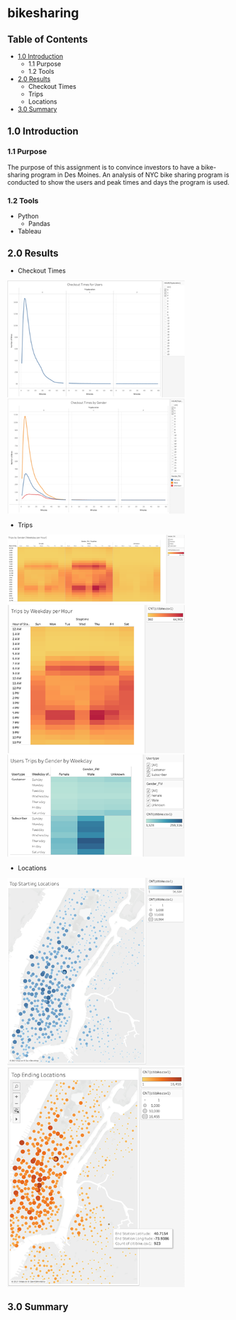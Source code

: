 # bikesharing

## Table of Contents
- [1.0 Introduction](#Introduction)
  * 1.1 Purpose
  * 1.2 Tools
- [2.0 Results](#Results)
  * Checkout Times
  * Trips
  * Locations
- [3.0 Summary](#Summary)


<a name="Introduction"></a>
## 1.0 Introduction

### 1.1 Purpose
The purpose of this assignment is to convince investors to have a bike-sharing program in Des Moines. An analysis of NYC bike sharing program is conducted to show the users and peak times and days the program is used. 

### 1.2 Tools
- Python
  - Pandas
- Tableau
 
<a name="#Results"></a>
## 2.0 Results
- Checkout Times

<img src="https://github.com/jaggarwal20/bikesharing/blob/master/resources/Checkout_duration.png" width="400">

<img src="https://github.com/jaggarwal20/bikesharing/blob/master/resources/Checkout_Duration_by_Gender.png" width="400">


- Trips

<img src="https://github.com/jaggarwal20/bikesharing/blob/master/resources/Trips_by_Gender.png" width="400">

<img src="https://github.com/jaggarwal20/bikesharing/blob/master/resources/Trips_by_weekday.png" width="400">

<img src="https://github.com/jaggarwal20/bikesharing/blob/master/resources/Trips_Gender_Weekday.png" width="400">

- Locations

<img src="https://github.com/jaggarwal20/bikesharing/blob/master/resources/Starting_locations.png" width="400">

<img src="https://github.com/jaggarwal20/bikesharing/blob/master/resources/Ending_Locations.png" width="400">

<a name="#Summary"></a>
## 3.0 Summary

